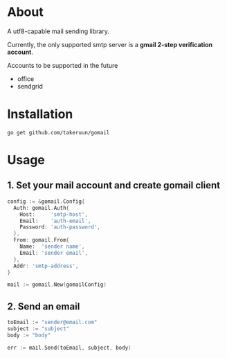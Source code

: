 # About
A utf8-capable mail sending library.

Currently, the only supported smtp server is a **gmail 2-step verification account**.

Accounts to be supported in the future
- office
- sendgrid

# Installation
```
go get github.com/takeruun/gomail
```

# Usage
## 1. Set your mail account and create gomail client
```go
config := &gomail.Config{
  Auth: gomail.Auth{
    Host:     'smtp-host',
    Email:    'auth-email',
    Password: 'auth-password',
  },
  From: gomail.From{
    Name:  'sender name',
    Email: 'sender email',
  },
  Addr: 'smtp-address',
}

mail := gomail.New(gomailConfig)
```

## 2. Send an email
```go
toEmail := "sender@email.com"
subject := "subject"
body := "body"

err := mail.Send(toEmail, subject, body)
```
